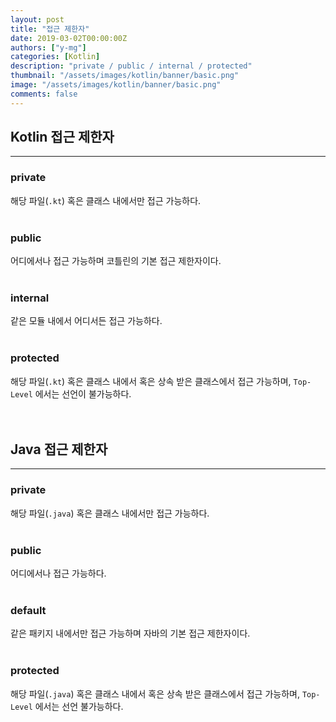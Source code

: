 ```yaml
---
layout: post
title: "접근 제한자"
date: 2019-03-02T00:00:00Z
authors: ["y-mg"]
categories: [Kotlin]
description: "private / public / internal / protected"
thumbnail: "/assets/images/kotlin/banner/basic.png"
image: "/assets/images/kotlin/banner/basic.png"
comments: false
---
```


## Kotlin 접근 제한자
***
### private
해당 파일(`.kt`) 혹은 클래스 내에서만 접근 가능하다.
<br/>
<br/>

### public
어디에서나 접근 가능하며 코틀린의 기본 접근 제한자이다.
<br/>
<br/>

### internal
같은 모듈 내에서 어디서든 접근 가능하다.
<br/>
<br/>

### protected
해당 파일(`.kt`) 혹은 클래스 내에서 혹은 상속 받은 클래스에서 접근 가능하며, `Top-Level` 에서는 선언이 불가능하다.
<br/>
<br/>
<br/>



## Java 접근 제한자
***
### private
해당 파일(`.java`) 혹은 클래스 내에서만 접근 가능하다.
<br/>
<br/>

### public
어디에서나 접근 가능하다.
<br/>
<br/>

### default
같은 패키지 내에서만 접근 가능하며 자바의 기본 접근 제한자이다.
<br/>
<br/>

### protected
해당 파일(`.java`) 혹은 클래스 내에서 혹은 상속 받은 클래스에서 접근 가능하며, `Top-Level` 에서는 선언 불가능하다.